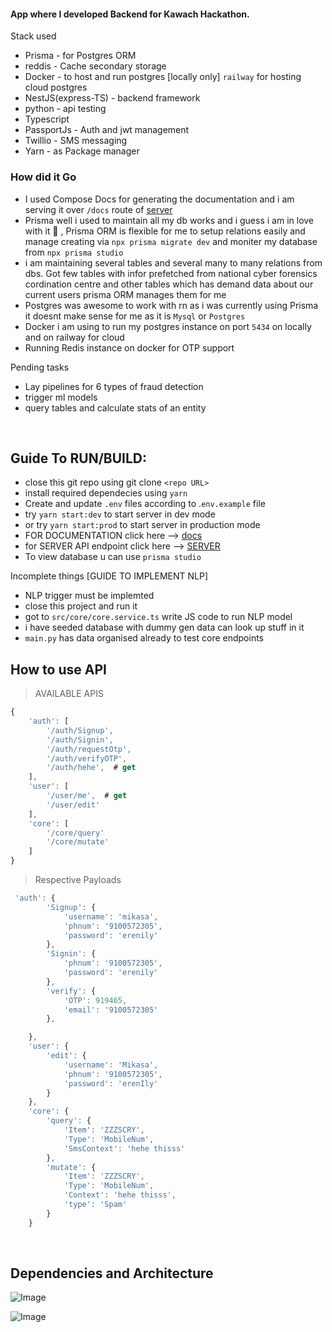 #### App where I developed Backend for Kawach Hackathon.

Stack used

- Prisma - for Postgres ORM
- reddis - Cache secondary storage
- Docker - to host and run postgres [locally only] `railway` for hosting cloud postgres
- NestJS(express-TS) - backend framework
- python - api testing
- Typescript
- PassportJs - Auth and jwt management
- Twillio - SMS messaging
- Yarn - as Package manager

### How did it Go

- I used Compose Docs for generating the documentation and i am serving it over `/docs` route of [server](https://kawach-hackathonbackend-production.up.railway.app/)
- Prisma well i used to maintain all my db works and i guess i am in love with it 🥰 , Prisma ORM is flexible for me to setup relations easily and manage creating via `npx prisma migrate dev` and moniter my database from `npx prisma studio`
- i am maintaining several tables and several many to many relations from dbs. Got few tables with infor prefetched from national cyber forensics cordination centre and other tables which has demand data about our current users prisma ORM manages them for me
- Postgres was awesome to work with rn as i was currently using Prisma it doesnt make sense for me as it is `Mysql` or `Postgres`
- Docker i am using to run my postgres instance on port `5434` on locally and on railway for cloud
- Running Redis instance on docker for OTP support

Pending tasks

- Lay pipelines for 6 types of fraud detection
- trigger ml models
- query tables and calculate stats of an entity

<br>

## Guide To RUN/BUILD:

- close this git repo using git clone `<repo URL>`
- install required dependecies using `yarn`
- Create and update `.env` files according to .`env.example` file
- try `yarn start:dev` to start server in dev mode
- or try `yarn start:prod` to start server in production mode
- FOR DOCUMENTATION click here --> [docs](https://kawach-hackathonbackend-production.up.railway.app/docs)
- for SERVER API endpoint click here --> [SERVER](https://kawach-hackathonbackend-production.up.railway.app/)
- To view database u can use `prisma studio`

Incomplete things [GUIDE TO IMPLEMENT NLP]

- NLP trigger must be implemted
- close this project and run it
- got to `src/core/core.service.ts` write JS code to run NLP model
- i have seeded database with dummy gen data can look up stuff in it
- `main.py` has data organised already to test core endpoints

## How to use API

> AVAILABLE APIS

```js
{
    'auth': [
        '/auth/Signup',
        '/auth/Signin',
        '/auth/requestOtp',
        '/auth/verifyOTP',
        '/auth/hehe',  # get
    ],
    'user': [
        '/user/me',  # get
        '/user/edit'
    ],
    'core': [
        '/core/query'
        '/core/mutate'
    ]
}

```

> Respective Payloads

```js
 'auth': {
        'Signup': {
            'username': 'mikasa',
            'phnum': '9100572305',
            'password': 'erenily'
        },
        'Signin': {
            'phnum': '9100572305',
            'password': 'erenily'
        },
        'verify': {
            'OTP': 919465,
            'email': '9100572305'
        },

    },
    'user': {
        'edit': {
            'username': 'Mikasa',
            'phnum': '9100572305',
            'password': 'erenIly'
        }
    },
    'core': {
        'query': {
            'Item': 'ZZZSCRY',
            'Type': 'MobileNum',
            'SmsContext': 'hehe thisss'
        },
        'mutate': {
            'Item': 'ZZZSCRY',
            'Type': 'MobileNum',
            'Context': 'hehe thisss',
            'type': 'Spam'
        }
    }

```

<br>

## Dependencies and Architecture

![Image](./graph/dependencies.svg)

![Image](./modules/AppModule/dependencies.svg)
